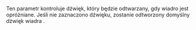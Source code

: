 Ten parametr kontroluje dźwięk, który będzie odtwarzany, gdy wiadro jest opróżniane. Jeśli nie zaznaczono dźwięku, zostanie odtworzony domyślny dźwięk wiadra .